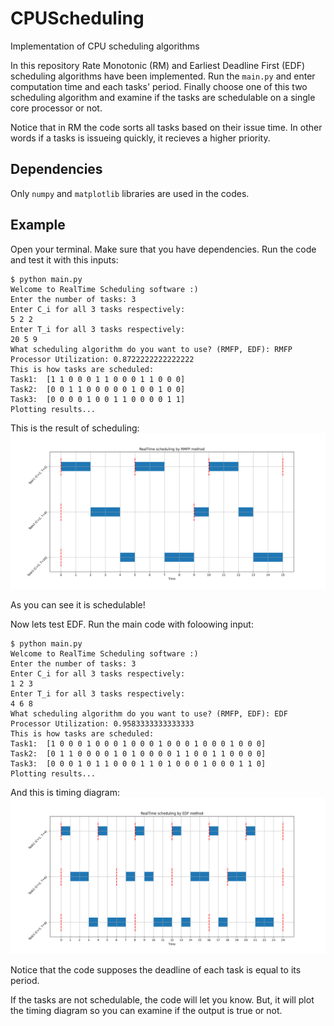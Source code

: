# CPUScheduling
Implementation of CPU scheduling algorithms

In this repository Rate Monotonic (RM) and Earliest Deadline First (EDF) scheduling algorithms have been implemented. Run the `main.py` and enter computation time and each tasks' period. Finally choose one of this two scheduling algorithm and examine if the tasks are schedulable on a single core processor or not. 

Notice that in RM the code sorts all tasks based on their issue time. In other words if a tasks is issueing quickly, it recieves a higher priority.

## Dependencies
Only `numpy` and `matplotlib` libraries are used in the codes.

## Example
Open your terminal. Make sure that you have dependencies. Run the code and test it with this inputs:
```
$ python main.py
Welcome to RealTime Scheduling software :)
Enter the number of tasks: 3
Enter C_i for all 3 tasks respectively:
5 2 2
Enter T_i for all 3 tasks respectively:
20 5 9
What scheduling algorithm do you want to use? (RMFP, EDF): RMFP
Processor Utilization: 0.8722222222222222
This is how tasks are scheduled:
Task1:  [1 1 0 0 0 1 1 0 0 0 1 1 0 0 0]
Task2:  [0 0 1 1 0 0 0 0 0 1 0 0 1 0 0]
Task3:  [0 0 0 0 1 0 0 1 1 0 0 0 0 1 1]
Plotting results...
```
This is the result of scheduling:
![result](./imgs/Figure_1.svg)

As you can see it is schedulable!

Now lets test EDF. Run the main code with foloowing input:
```
$ python main.py
Welcome to RealTime Scheduling software :)
Enter the number of tasks: 3
Enter C_i for all 3 tasks respectively:
1 2 3
Enter T_i for all 3 tasks respectively:
4 6 8
What scheduling algorithm do you want to use? (RMFP, EDF): EDF
Processor Utilization: 0.9583333333333333
This is how tasks are scheduled:
Task1:  [1 0 0 0 1 0 0 0 1 0 0 0 1 0 0 0 1 0 0 0 1 0 0 0]
Task2:  [0 1 1 0 0 0 0 1 0 1 0 0 0 0 1 1 0 0 1 1 0 0 0 0]
Task3:  [0 0 0 1 0 1 1 0 0 0 1 1 0 1 0 0 0 1 0 0 0 1 1 0]
Plotting results...
```

And this is timing diagram:
![result2](./imgs/Figure_2.png)

Notice that the code supposes the deadline of each task is equal to its period. 

If the tasks are not schedulable, the code will let you know. But, it will plot the timing diagram so you can examine if the output is true or not.